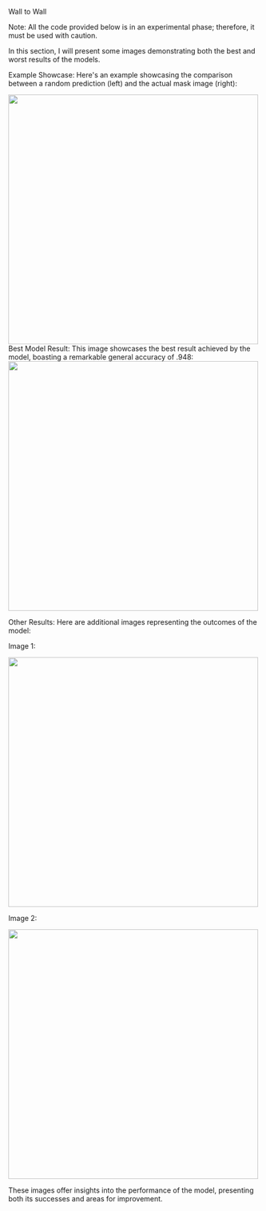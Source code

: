 
Wall to Wall

Note: All the code provided below is in an experimental phase; therefore, it must be used with caution.

In this section, I will present some images demonstrating both the best and worst results of the models.

Example Showcase:
Here's an example showcasing the comparison between a random prediction (left) and the actual mask image (right):

<img src="https://github.com/gomosak08/wall-to-wall/assets/79944448/797d4aa9-03f6-4f5c-97a2-33a9ed018a96" width="500" height="500">
Best Model Result:
This image showcases the best result achieved by the model, boasting a remarkable general accuracy of .948:

<img src = "https://github.com/gomosak08/wall-to-wall/assets/79944448/87173383-71dd-4062-959b-37065f59d26b" width = "500" heigth = "500">

Other Results:
Here are additional images representing the outcomes of the model:

Image 1:

<img src = "https://github.com/gomosak08/wall-to-wall/assets/79944448/87173383-71dd-4062-959b-37065f59d26b" width = "500" heigth = "500">

Image 2:

<img src = "https://github.com/gomosak08/wall-to-wall/assets/79944448/9f9a31e1-927c-4e27-94ac-a886b4dd5594" width = "500" heigth = "500">







These images offer insights into the performance of the model, presenting both its successes and areas for improvement.





